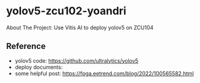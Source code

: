 # yolov5-zcu102-yoandri
About The Project: Use Vitis AI to deploy yolov5 on ZCU104
## Reference
- yolov5 code: https://github.com/ultralytics/yolov5
- deploy documents: 
- some helpful post: https://fpga.eetrend.com/blog/2022/100565582.html
